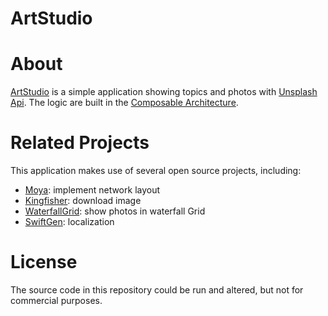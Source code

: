 # ArtStudio

# About

[ArtStudio](https://github.com/stoneyanjun/ArtStudio) is a simple application showing topics and photos with [Unsplash Api](https://unsplash.com/documentation). 
The logic are built in the [Composable Architecture](https://github.com/pointfreeco/swift-composable-architecture).

# Related Projects

This application makes use of several open source projects, including:

* [Moya](https://github.com/Moya/Moya.git): implement network layout
* [Kingfisher](https://github.com/onevcat/Kingfisher): download image
* [WaterfallGrid](https://github.com/paololeonardi/WaterfallGrid): show photos in waterfall Grid
* [SwiftGen](https://github.com/SwiftGen/SwiftGen): localization

# License

The source code in this repository could be run and altered, but not for commercial purposes.
